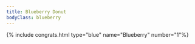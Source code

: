 ```yaml
---
title: Blueberry Donut
bodyClass: blueberry
---
```

{% include congrats.html type="blue" name="Blueberry" number="1"%}